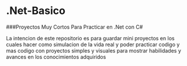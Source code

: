 # .Net-Basico
###Proyectos Muy Cortos Para Practicar en .Net con C#

La intencion de este repositorio es para guardar mini proyectos en los cuales hacer como simulacion de la vida real y poder practicar codigo y mas codigo con proyectos simples y visuales para mostrar habilidades y avances en los conocimientos adquiridos
